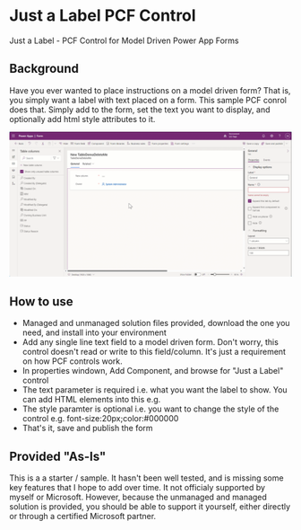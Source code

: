 # Just a Label PCF Control
Just a Label - PCF Control for Model Driven Power App Forms

## Background
Have you ever wanted to place instructions on a model driven form? That is, you simply want a label with text placed on a form. This sample PCF conrol does that. Simply add to the form, set the text you want to display, and optionally add html style attributes to it.

<img src="https://raw.githubusercontent.com/m-odonovan/JustALabelPCF/main/images/JustALabel.gif" title="Just a Label PCF Control" />

## How to use

- Managed and unmanaged solution files provided, download the one you need, and install into your environment
- Add any single line text field to a model driven form. Don't worry, this control doesn't read or write to this field/column. It's just a requirement on how PCF controls work.
- In properties windown, Add Component, and browse for "Just a Label" control
- The text parameter is required i.e. what you want the label to show. You can add HTML elements into this e.g. <br/>
- The style paramter is optional i.e. you want to change the style of the control e.g. font-size:20px;color:#000000
- That's it, save and publish the form

## Provided "As-Is"
This is a a starter / sample. It hasn't been well tested, and is missing some key features that I hope to add over time. It not officialy supported by myself or Microsoft. However, because the unmanaged and managed solution is provided, you should be able to support it yourself, either directly or through a certified Microsoft partner.
